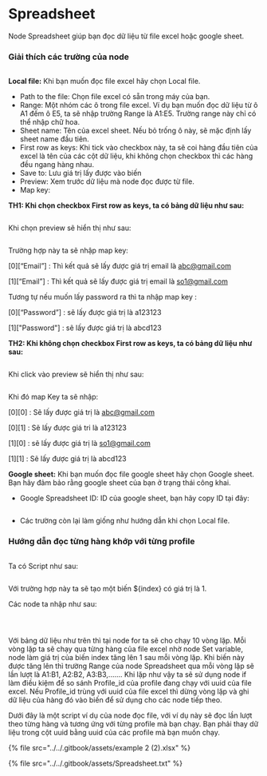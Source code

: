# Spreadsheet

Node Spreadsheet giúp bạn đọc dữ liệu từ file excel hoặc google sheet.

### Giải thích các trường của node

<figure><img src="../../.gitbook/assets/image (14).png" alt=""><figcaption></figcaption></figure>

**Local file:** Khi bạn muốn đọc file excel hãy chọn Local file.

* Path to the file: Chọn file excel có sẵn trong máy của bạn.
* Range: Một nhóm các ô trong file excel. Ví dụ bạn muốn đọc dữ liệu từ ô A1 đếm ô E5, ta sẽ nhập trường Range là A1:E5. Trường range này chỉ có thể nhập chữ hoa.
* Sheet name: Tên của excel sheet. Nếu bỏ trống ô này, sẽ mặc định lấy sheet name đầu tiên.
* First row as keys: Khi tick vào checkbox này, ta sẽ coi hàng đầu tiên của excel là tên của các cột dữ liệu, khi không chọn checkbox thì các hàng đều ngang hàng nhau.
* Save to: Lưu giá trị lấy được vào biến
* Preview: Xem trước dữ liệu mà node đọc được từ file.
* Map key:&#x20;

&#x20;             **TH1: Khi chọn checkbox First row as keys, ta có bảng dữ liệu như sau:**&#x20;

<figure><img src="../../.gitbook/assets/image (16).png" alt=""><figcaption></figcaption></figure>

&#x20;        Khi chọn preview sẽ hiển thị như sau:

<figure><img src="../../.gitbook/assets/image (17).png" alt=""><figcaption></figcaption></figure>

Trường hợp này ta sẽ nhập map key:

&#x20;          \[0]\[“Email”]  : Thì kết quả sẽ lấy được giá trị email là abc@gmail.com

&#x20;          \[1]\[“Email”]  : Thì kết quả sẽ lấy được giá trị email là so1@gmail.com

Tương tự nếu muốn lấy password ra thì ta nhập map key :

&#x20;          \[0]\[“Password”]  : sẽ lấy được giá trị là a123123

&#x20;          \[1]\["Password"]  : sẽ lấy được giá trị là abcd123

&#x20;**TH2: Khi không chọn checkbox First row as keys, ta có bảng dữ liệu như sau:**&#x20;

<figure><img src="../../.gitbook/assets/image (18).png" alt=""><figcaption></figcaption></figure>

Khi click vào preview sẽ hiển thị như sau:

<figure><img src="../../.gitbook/assets/image (19).png" alt=""><figcaption></figcaption></figure>

&#x20;    Khi đó map Key ta sẽ nhập:

&#x20;                \[0]\[0]  : Sẽ lấy được giá trị là abc@gmail.com

&#x20;                \[0]\[1] : Sẽ lấy được giá tri là a123123

&#x20;                \[1]\[0]  : sẽ lấy được giá trị là so1@gmail.com

&#x20;                \[1]\[1]  : Sẽ lấy được giá trị là abcd123

**Google sheet:** Khi bạn muốn đọc file google sheet hãy chọn Google sheet. Bạn hãy đảm bảo rằng google sheet của bạn ở trạng thái công khai.

* Google Spreadsheet ID: ID của google sheet, bạn hãy copy ID tại đây:

<figure><img src="../../.gitbook/assets/image (23).png" alt=""><figcaption></figcaption></figure>

* Các trường còn lại làm giống như hướng dẫn khi chọn Local file.

### Hướng dẫn đọc từng hàng khớp với từng profile

<figure><img src="../../.gitbook/assets/image (34).png" alt=""><figcaption></figcaption></figure>

Ta có Script như sau:

<figure><img src="../../.gitbook/assets/image (33).png" alt=""><figcaption></figcaption></figure>

Với trường hợp này ta sẽ tạo một biến ${index} có giá trị là 1.&#x20;

Các node ta nhập như sau:&#x20;

<figure><img src="../../.gitbook/assets/image (35).png" alt=""><figcaption></figcaption></figure>

<figure><img src="../../.gitbook/assets/image (36).png" alt=""><figcaption></figcaption></figure>

<figure><img src="../../.gitbook/assets/image (37).png" alt=""><figcaption></figcaption></figure>

Với bảng dữ liệu như trên thì tại node for ta sẽ cho chạy 10 vòng lặp. Mỗi vòng lặp ta sẽ chạy qua từng hàng của file excel nhờ node Set variable, node làm giá trị của biến index tăng lên 1 sau mỗi vòng lặp. Khi biến này được tăng lên thì trường Range của node Spreadsheet qua mỗi vòng lặp sẽ lần lượt là A1:B1, A2:B2, A3:B3,....... Khi lặp như vậy ta sẽ sử dụng node if làm điều kiệm để so sánh Profile\_id của profile đang chạy với uuid của file excel. Nếu Profile\_id trùng với uuid của file excel thì dừng vòng lặp và ghi dữ liệu của hàng đó vào biến để sử dụng cho các node tiếp theo.

Dưới đây là một script ví dụ của node đọc file, với ví dụ này sẽ đọc lần lượt theo từng hàng và tương ứng với từng profile mà bạn chạy. Bạn phải thay dữ liệu trong cột uuid bằng uuid của các profile mà bạn muốn chạy.

{% file src="../../.gitbook/assets/example 2 (2).xlsx" %}

{% file src="../../.gitbook/assets/Spreadsheet.txt" %}

